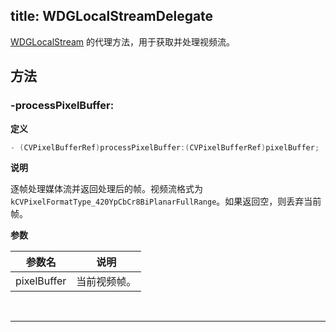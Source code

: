 title: WDGLocalStreamDelegate
---

[WDGLocalStream](/conversation/iOS/api/WDGLocalStream.html) 的代理方法，用于获取并处理视频流。

## 方法

### -processPixelBuffer:

**定义**

```objectivec
- (CVPixelBufferRef)processPixelBuffer:(CVPixelBufferRef)pixelBuffer;
```

**说明**

逐帧处理媒体流并返回处理后的帧。视频流格式为 `kCVPixelFormatType_420YpCbCr8BiPlanarFullRange`。如果返回空，则丢弃当前帧。

**参数**

参数名             | 说明
------------------|------------------
pixelBuffer       | 当前视频帧。

</br>

---
